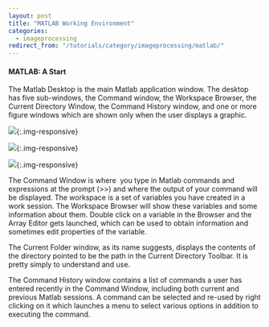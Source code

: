 ```yaml
---
layout: post
title: "MATLAB Working Environment"
categories:
  - imageprocessing
redirect_from: "/tutorials/category/imageprocessing/matlab/"
---
```


#### MATLAB: A Start

The Matlab Desktop is the main Matlab application window. The desktop has five sub-windows, the Command window, the Workspace Browser, the Current Directory Window, the Command History window, and one or more figure windows which are shown only when the user displays a graphic.

![][1]{:.img-responsive}

![][2]{:.img-responsive}

![][3]{:.img-responsive}

The Command Window is where  you type in Matlab commands and expressions at the prompt (>>) and where the output of your command will be displayed. The workspace is a set of variables you have created in a work session. The Workspace Browser will show these variables and some information about them. Double click on a variable in the Browser and the Array Editor gets launched, which can be used to obtain information and sometimes edit properties of the variable.

The Current Folder window, as its name suggests, displays the contents of the directory pointed to be the path in the Current Directory Toolbar. It is pretty simply to understand and use.

The Command History window contains a list of commands a user has entered recently in the Command Window, including both current and previous Matlab sessions. A command can be selected and re-used by right clicking on it which launches a menu to select various options in addition to executing the command.

[1]: https://lh4.googleusercontent.com/qattNMg374Psyb_MyvlrV87-HXls081ATlM12B4i4QVegoA8A3bAFYbMg0n0tXNWlPGQXlipgtHJbNou72Efy1U605xaiwSA0IEz4HYjQHjCpAUyj3eGMxOk
[2]: https://lh3.googleusercontent.com/pbjdv9pwMjEtWYEzoeiD74ufJRIbsB8HOcG9bySM58iknKPa7MgLR4q7Zw1qcv5OebuuPjQv4Xeb8UDToynq6R4ppk0lobwANdE4w70J6TE3AnARXKhIffV8
[3]: https://lh5.googleusercontent.com/35-YkRTbTNZUg7eqYN_3gKbwA3Ys67GnU329OV_dQ5owjhiUoGkhh9m_nKVs8c3XNtOv4WF10zqnQmzN1mxmBogiKxnpQBUevlRi3rpXbRBtHuYdLoSlNhZR
